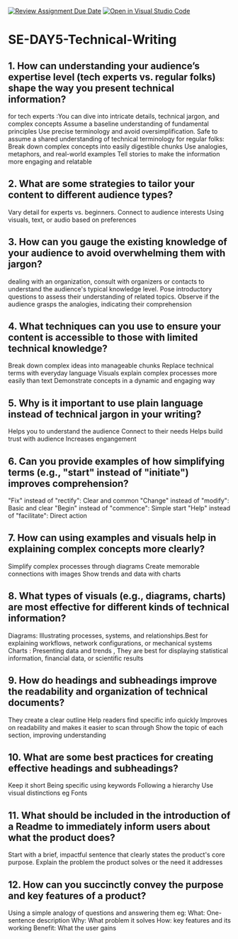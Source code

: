 [![Review Assignment Due Date](https://classroom.github.com/assets/deadline-readme-button-22041afd0340ce965d47ae6ef1cefeee28c7c493a6346c4f15d667ab976d596c.svg)](https://classroom.github.com/a/zsAR-pyY)
[![Open in Visual Studio Code](https://classroom.github.com/assets/open-in-vscode-2e0aaae1b6195c2367325f4f02e2d04e9abb55f0b24a779b69b11b9e10269abc.svg)](https://classroom.github.com/online_ide?assignment_repo_id=18539387&assignment_repo_type=AssignmentRepo)
# SE-DAY5-Technical-Writing
## 1. How can understanding your audience’s expertise level (tech experts vs. regular folks) shape the way you present technical information?
for tech experts :You can dive into intricate details, technical jargon, and complex concepts
        Assume a baseline understanding of fundamental principles
        Use precise terminology and avoid oversimplification.
        Safe to assume a shared understanding of technical terminology
for regular folks: Break down complex concepts into easily digestible chunks
      Use analogies, metaphors, and real-world examples
      Tell stories to make the information more engaging and relatable
## 2. What are some strategies to tailor your content to different audience types?
 Vary detail for experts vs. beginners.
 Connect to audience interests
 Using visuals, text, or audio based on preferences
## 3. How can you gauge the existing knowledge of your audience to avoid overwhelming them with jargon?
dealing with an organization, consult with organizers or contacts to understand the audience's typical knowledge level.
Pose introductory questions to assess their understanding of related topics.
Observe if the audience grasps the analogies, indicating their comprehension
## 4. What techniques can you use to ensure your content is accessible to those with limited technical knowledge?
 Break down complex ideas into manageable chunks
 Replace technical terms with everyday language
 Visuals explain complex processes more easily than text
 Demonstrate concepts in a dynamic and engaging way
## 5. Why is it important to use plain language instead of technical jargon in your writing?
Helps you to understand the audience
Connect to their needs 
Helps build trust with audience
Increases engangement

## 6. Can you provide examples of how simplifying terms (e.g., "start" instead of "initiate") improves comprehension?
"Fix" instead of "rectify": Clear and common
"Change" instead of "modify": Basic and clear
"Begin" instead of "commence": Simple start
"Help" instead of "facilitate": Direct action
## 7. How can using examples and visuals help in explaining complex concepts more clearly?
Simplify complex processes through diagrams
Create memorable connections with images
Show trends and data with charts

## 8. What types of visuals (e.g., diagrams, charts) are most effective for different kinds of technical information?
Diagrams: Illustrating processes, systems, and relationships.Best for explaining workflows, network configurations, or mechanical systems
Charts : Presenting data and trends , They are best for displaying statistical information, financial data, or scientific results

## 9. How do headings and subheadings improve the readability and organization of technical documents?
They create a clear outline
Help readers find specific info quickly
Improves on readability and makes it easier to scan through
Show the topic of each section, improving understanding
## 10. What are some best practices for creating effective headings and subheadings?
Keep it short
Being specific 
using keywords
Following a hierarchy
Use visual distinctions eg Fonts
## 11. What should be included in the introduction of a Readme to immediately inform users about what the product does?
Start with a brief, impactful sentence that clearly states the product's core purpose.
Explain the problem the product solves or the need it addresses
## 12. How can you succinctly convey the purpose and key features of a product?
Using a simple analogy of questions and answering them eg: What: One-sentence description
                                                        Why: What problem it solves
                                                        How: key features and its working
                                                        Benefit: What the user gains


